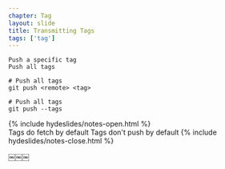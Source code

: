 ```yaml
---
chapter: Tag
layout: slide
title: Transmitting Tags
tags: ['tag']
---
```




	Push a specific tag
	Push all tags

	# Push all tags
	git push <remote> <tag>

	# Push all tags
	git push --tags
	

{% include hydeslides/notes-open.html %}	
Tags do fetch by default
Tags don't push by default
{% include hydeslides/notes-close.html %}

￼￼￼